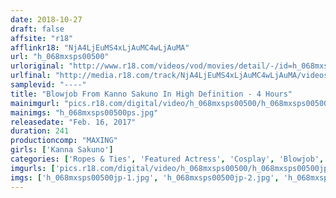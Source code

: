```yaml
---
date: 2018-10-27
draft: false
affsite: "r18"
afflinkr18: "NjA4LjEuMS4xLjAuMC4wLjAuMA"
url: "h_068mxsps00500"
urloriginal: "http://www.r18.com/videos/vod/movies/detail/-/id=h_068mxsps00500"
urlfinal: "http://media.r18.com/track/NjA4LjEuMS4xLjAuMC4wLjAuMA/videos/vod/movies/detail/-/id=h_068mxsps00500"
samplevid: "----"
title: "Blowjob From Kanno Sakuno In High Definition - 4 Hours"
mainimgurl: "pics.r18.com/digital/video/h_068mxsps00500/h_068mxsps00500ps.jpg"
mainimgs: "h_068mxsps00500ps.jpg"
releasedate: "Feb. 16, 2017"
duration: 241
productioncomp: "MAXING"
girls: ['Kanna Sakuno']
categories: ['Ropes & Ties', 'Featured Actress', 'Cosplay', 'Blowjob', 'Bondage', 'Gonzo', 'Over 4 Hours', 'Hi-Def', 'Actress Best Compilation']
imgurls: ['pics.r18.com/digital/video/h_068mxsps00500/h_068mxsps00500jp-1.jpg', 'pics.r18.com/digital/video/h_068mxsps00500/h_068mxsps00500jp-2.jpg', 'pics.r18.com/digital/video/h_068mxsps00500/h_068mxsps00500jp-3.jpg', 'pics.r18.com/digital/video/h_068mxsps00500/h_068mxsps00500jp-4.jpg', 'pics.r18.com/digital/video/h_068mxsps00500/h_068mxsps00500jp-5.jpg', 'pics.r18.com/digital/video/h_068mxsps00500/h_068mxsps00500jp-6.jpg', 'pics.r18.com/digital/video/h_068mxsps00500/h_068mxsps00500jp-7.jpg', 'pics.r18.com/digital/video/h_068mxsps00500/h_068mxsps00500jp-8.jpg', 'pics.r18.com/digital/video/h_068mxsps00500/h_068mxsps00500jp-9.jpg', 'pics.r18.com/digital/video/h_068mxsps00500/h_068mxsps00500jp-10.jpg', 'pics.r18.com/digital/video/h_068mxsps00500/h_068mxsps00500jp-11.jpg', 'pics.r18.com/digital/video/h_068mxsps00500/h_068mxsps00500jp-12.jpg', 'pics.r18.com/digital/video/h_068mxsps00500/h_068mxsps00500jp-13.jpg', 'pics.r18.com/digital/video/h_068mxsps00500/h_068mxsps00500jp-14.jpg', 'pics.r18.com/digital/video/h_068mxsps00500/h_068mxsps00500jp-15.jpg', 'pics.r18.com/digital/video/h_068mxsps00500/h_068mxsps00500jp-16.jpg', 'pics.r18.com/digital/video/h_068mxsps00500/h_068mxsps00500jp-17.jpg', 'pics.r18.com/digital/video/h_068mxsps00500/h_068mxsps00500jp-18.jpg', 'pics.r18.com/digital/video/h_068mxsps00500/h_068mxsps00500jp-19.jpg', 'pics.r18.com/digital/video/h_068mxsps00500/h_068mxsps00500jp-20.jpg']
imgs: ['h_068mxsps00500jp-1.jpg', 'h_068mxsps00500jp-2.jpg', 'h_068mxsps00500jp-3.jpg', 'h_068mxsps00500jp-4.jpg', 'h_068mxsps00500jp-5.jpg', 'h_068mxsps00500jp-6.jpg', 'h_068mxsps00500jp-7.jpg', 'h_068mxsps00500jp-8.jpg', 'h_068mxsps00500jp-9.jpg', 'h_068mxsps00500jp-10.jpg', 'h_068mxsps00500jp-11.jpg', 'h_068mxsps00500jp-12.jpg', 'h_068mxsps00500jp-13.jpg', 'h_068mxsps00500jp-14.jpg', 'h_068mxsps00500jp-15.jpg', 'h_068mxsps00500jp-16.jpg', 'h_068mxsps00500jp-17.jpg', 'h_068mxsps00500jp-18.jpg', 'h_068mxsps00500jp-19.jpg', 'h_068mxsps00500jp-20.jpg']
---
```

